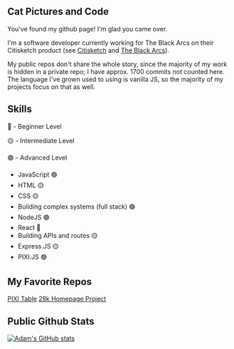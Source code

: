 ## Cat Pictures and Code

You've found my github page! I'm glad you came over.

I'm a software developer currently working for The Black Arcs on their Citisketch product (see [Citisketch](http://www.citisketch.com) and [The Black Arcs](http://www.blackarcs.org)).

My public repos don't share the whole story, since the majority of my work is hidden in a private repo; I have approx. 1700 commits not counted here. The language I've grown used to using is vanilla JS, so the majority of my projects focus on that as well.

## Skills
🔴 - Beginner Level

🟡 - Intermediate Level

🟢 - Advanced Level

- JavaScript 🟢
- HTML 🟡
- CSS 🟡
- Building complex systems (full stack) 🟢
- NodeJS 🟢
- React 🔴
- Building APIs and routes 🟡
- Express.JS 🟡
- PIXI.JS 🟢

## My Favorite Repos
[PIXI Table](https://github.com/adam-savard/pixi-js-table)
[28k Homepage Project](https://github.com/adam-savard/28k-Homepage)

## Public Github Stats
[![Adam's GitHub stats](https://github-readme-stats.vercel.app/api?username=adam-savard)](https://github.com/anuraghazra/github-readme-stats)


